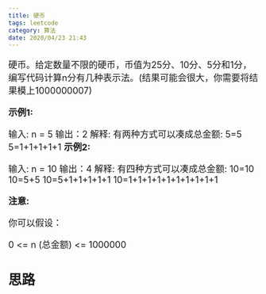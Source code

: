 ```yaml
---
title: 硬币
tags: leetcode
category: 算法
date: 2020/04/23 21:43
---
```


<font size=4> 

硬币。给定数量不限的硬币，币值为25分、10分、5分和1分，编写代码计算n分有几种表示法。(结果可能会很大，你需要将结果模上1000000007)

**示例1:**

输入: n = 5
输出：2
解释: 有两种方式可以凑成总金额:
5=5
5=1+1+1+1+1
**示例2:**

输入: n = 10
输出：4
解释: 有四种方式可以凑成总金额:
10=10
10=5+5
10=5+1+1+1+1+1
10=1+1+1+1+1+1+1+1+1+1

**注意:**

你可以假设：

0 <= n (总金额) <= 1000000

## 思路